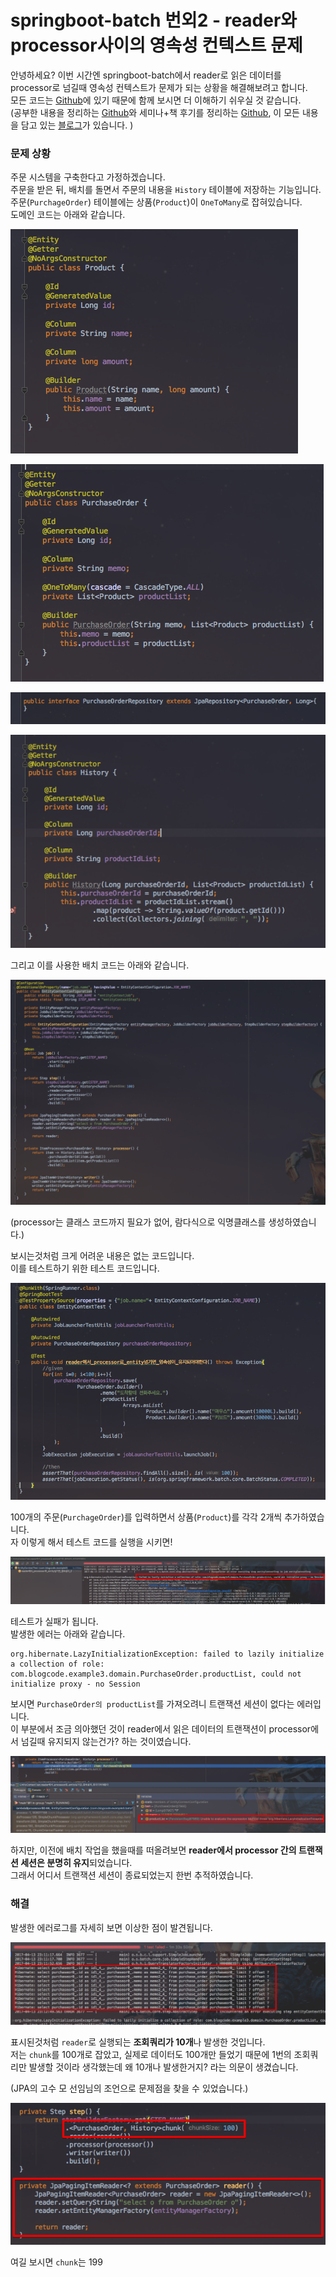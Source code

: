 # springboot-batch 번외2 - reader와 processor사이의 영속성 컨텍스트 문제

안녕하세요? 이번 시간엔 springboot-batch에서 reader로 읽은 데이터를 processor로 넘길때 영속성 컨텍스트가 문제가 되는 상황을 해결해보려고 합니다.  
모든 코드는 [Github](https://github.com/jojoldu/blog-code/tree/master/springboot-batch)에 있기 때문에 함께 보시면 더 이해하기 쉬우실 것 같습니다.  
(공부한 내용을 정리하는 [Github](https://github.com/jojoldu/blog-code)와 세미나+책 후기를 정리하는 [Github](https://github.com/jojoldu/review), 이 모든 내용을 담고 있는 [블로그](http://jojoldu.tistory.com/)가 있습니다. )<br/>
  

### 문제 상황

주문 시스템을 구축한다고 가정하겠습니다.  
주문을 받은 뒤, 배치를 돌면서 주문의 내용을 ```History``` 테이블에 저장하는 기능입니다.  
주문(```PurchageOrder```) 테이블에는 상품(```Product```)이 ```OneToMany```로 잡혀있습니다.  
도메인 코드는 아래와 같습니다.  
  
![상품](./images/상품.png)

![주문](./images/주문.png)

![주문 레파지토리](./images/주문레파.png)

![히스토리](./images/히스토리.png)

그리고 이를 사용한 배치 코드는 아래와 같습니다.

![배치코드](./images/배치코드.png)

(processor는 클래스 코드까지 필요가 없어, 람다식으로 익명클래스를 생성하였습니다.)  
  
보시는것처럼 크게 어려운 내용은 없는 코드입니다.  
이를 테스트하기 위한 테스트 코드입니다.  

![테스트 코드](./images/테스트코드.png)

100개의 주문(```PurchageOrder```)를 입력하면서 상품(```Product```)를 각각 2개씩 추가하였습니다.  
자 이렇게 해서 테스트 코드를 실행을 시키면!  

![테스트 실패](./images/테스트실패.png)

테스트가 실패가 됩니다.  
발생한 에러는 아래와 같습니다.  

```
org.hibernate.LazyInitializationException: failed to lazily initialize a collection of role: com.blogcode.example3.domain.PurchaseOrder.productList, could not initialize proxy - no Session
```

보시면 ```PurchaseOrder의 productList```를 가져오려니 트랜잭션 세션이 없다는 에러입니다.  
이 부분에서 조금 의아했던 것이 reader에서 읽은 데이터의 트랜잭션이 processor에서 넘길때 유지되지 않는건가?  하는 것이였습니다.  

![레이지에러](./images/레이지에러.png)


하지만, 이전에 배치 작업을 했을때를 떠올려보면 **reader에서 processor 간의 트랜잭션 세션은 분명히 유지**되었습니다.  
그래서 어디서 트랜잭션 세션이 종료되었는지 한번 추적하였습니다.  

### 해결

발생한 에러로그를 자세히 보면 이상한 점이 발견됩니다.  

![조회쿼리](./images/조회쿼리.png)

표시된것처럼 ```reader```로 실행되는 **조회쿼리가 10개**나 발생한 것입니다.  
저는 ```chunk```를 100개로 잡았고, 실제로 데이터도 100개만 들었기 때문에 1번의 조회쿼리만 발생할 것이라 생각했는데 왜 10개나 발생한거지? 라는 의문이 생겼습니다.  
  
(JPA의 고수 모 선임님의 조언으로 문제점을 찾을 수 있었습니다.)  

![문제 코드](./images/문제코드.png)

여길 보시면 ```chunk```는 199